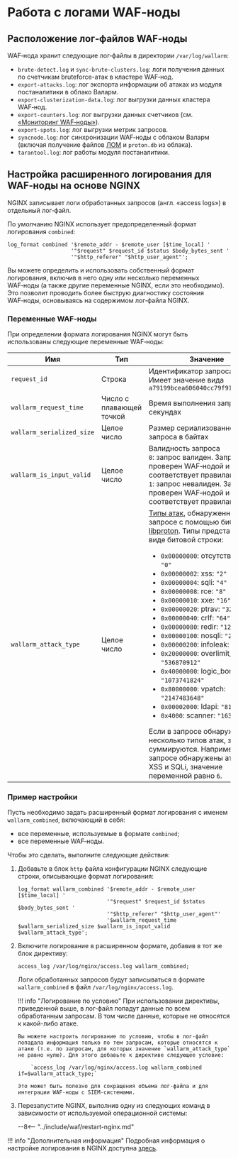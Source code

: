 [link-nginx-logging-docs]:  https://docs.nginx.com/nginx/admin-guide/monitoring/logging/
[doc-vuln-list]:            ../attacks-vulns-list.md
[doc-monitor-node]:         monitoring/intro.md
[doc-lom]:                  ../user-guides/rules/compiling.md


#   Работа с логами WAF‑ноды

##  Расположение лог‑файлов WAF‑ноды

WAF‑нода хранит следующие лог‑файлы в директории `/var/log/wallarm`:
*   `brute-detect.log` и `sync-brute-clusters.log`: логи получения данных по счетчикам bruteforce-атак в кластере WAF‑нод.
*   `export-attacks.log`: лог экспорта информации об атаках из модуля постаналитики в облако Валарм.
*   `export-clusterization-data.log`: лог выгрузки данных кластера  WAF‑нод.
*   `export-counters.log`: лог выгрузки данных счетчиков (см. [«Мониторинг WAF‑ноды»][doc-monitor-node]).
*   `export-spots.log`: лог выгрузки метрик запросов.
*   `syncnode.log`: лог синхронизации WAF‑ноды с облаком Валарм (включая получение файлов [ЛОМ][doc-lom] и `proton.db` из облака).
*   `tarantool.log`: лог работы модуля постаналитики.
    

##  Настройка расширенного логирования для WAF‑ноды на основе NGINX

NGINX записывает логи обработанных запросов (англ. «access logs») в отдельный лог‑файл.

По умолчанию NGINX использует предопределенный формат логирования `combined`:

```
log_format combined '$remote_addr - $remote_user [$time_local] '
                    '"$request" $request_id $status $body_bytes_sent '
                    '"$http_referer" "$http_user_agent"';
```

Вы можете определить и использовать собственный формат логирования, включив в него одну или несколько переменных WAF‑ноды (а также другие переменные NGINX, если это необходимо). Это позволит проводить более быструю диагностику состояния WAF‑ноды, основываясь на содержимом лог‑файла NGINX.

###  Переменные WAF‑ноды

При определении формата логирования NGINX могут быть использованы следующие переменные WAF‑ноды:

|Имя|Тип|Значение|
|---|---|---|
|`request_id`|Строка|Идентификатор запроса<br>Имеет значение вида `a79199bcea606040cc79f913325401fb`|
|`wallarm_request_time`|Число с плавающей точкой|Время выполнения запроса в секундах|
|`wallarm_serialized_size`|Целое число|Размер сериализованного запроса в байтах|
|`wallarm_is_input_valid`|Целое число|Валидность запроса<br>`0`: запрос валиден. Запрос проверен WAF‑нодой и соответствует правилам ЛОМ.<br>`1`: запрос невалиден. Запрос проверен WAF‑нодой и не соответствует правилам ЛОМ.|
|`wallarm_attack_type`|Целое число|[Типы атак][doc-vuln-list], обнаруженных в запросе с помощью библиотеки [libproton](../about-wallarm-waf/protecting-against-attacks.md#библиотека-libproton). Типы представлены в виде битовой строки:<ul><li>`0x00000000`: отсутствие атаки: `"0"`</li><li>`0x00000002`: xss: `"2"`</li><li>`0x00000004`: sqli: `"4"`</li><li>`0x00000008`: rce: `"8"`</li><li>`0x00000010`: xxe: `"16"`</li><li>`0x00000020`: ptrav: `"32"`</li><li>`0x00000040`: crlf: `"64"`</li><li>`0x00000080`: redir: `"128"`</li><li>`0x00000100`: nosqli: `"256"`</li><li>`0x00000200`: infoleak: `"512"`</li><li>`0x20000000`: overlimit_res: `"536870912"`</li><li>`0x40000000`: logic_bomb: `"1073741824"`</li><li>`0x80000000`: vpatch: `"2147483648"`</li><li>`0x00002000`: ldapi: `"8192"`</li><li>`0x4000`: scanner: `"16384"`</li></ul>Если в запросе обнаружено несколько типов атак, значения суммируются. Например: если в запросе обнаружены атаки типа XSS и SQLi, значение переменной равно `6`.|

### Пример настройки

Пусть необходимо задать расширенный формат логирования с именем `wallarm_combined`, включающий в себя:
*   все переменные, используемые в формате `combined`; 
*   все переменные WAF‑ноды.

Чтобы это сделать, выполните следующие действия:
1.  Добавьте в блок `http` файла конфигурации NGINX следующие строки, описывающие формат логирования:

    ```
    log_format wallarm_combined '$remote_addr - $remote_user [$time_local] '
                                '"$request" $request_id $status $body_bytes_sent '
                                '"$http_referer" "$http_user_agent"'
                                '$wallarm_request_time $wallarm_serialized_size $wallarm_is_input_valid $wallarm_attack_type';
    ```

2.  Включите логирование в расширенном формате, добавив в тот же блок директиву:

    `access_log /var/log/nginx/access.log wallarm_combined;`
    
    Логи обработанных запросов будут записываться в формате `wallarm_combined` в файл `/var/log/nginx/access.log`. 
    
    !!! info "Логирование по условию"
        При использовании директивы, приведенной выше, в лог‑файл попадут данные по всем обработанным запросам. В том числе данные, которые не относятся к какой-либо атаке.
        
        Вы можете настроить логирование по условию, чтобы в лог‑файл попадала информация только по тем запросам, которые относятся к атаке (т.е. по запросам, для которых значение `wallarm_attack_type` не равно нулю). Для этого добавьте к директиве следующее условие:
        
            `access_log /var/log/nginx/access.log wallarm_combined if=$wallarm_attack_type;`
        
        Это может быть полезно для сокращения объема лог‑файла и для интеграции WAF‑ноды с SIEM‑системами.
    
3.  Перезапустите NGINX, выполнив одну из следующих команд в зависимости от используемой операционной системы:

    --8<-- "../include/waf/restart-nginx.md"

!!! info "Дополнительная информация"
    Подробная информация о настройке логирования в NGINX доступна [здесь][link-nginx-logging-docs].